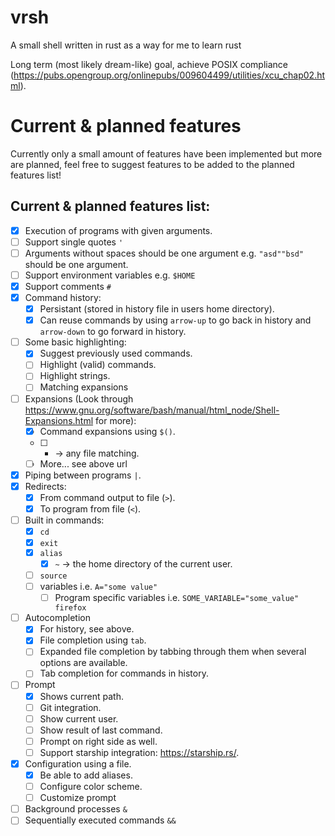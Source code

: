 # vrsh
A small shell written in rust as a way for me to learn rust

Long term (most likely dream-like) goal, achieve POSIX compliance (https://pubs.opengroup.org/onlinepubs/009604499/utilities/xcu_chap02.html).

# Current & planned features
Currently only a small amount of features have been implemented but more are planned, feel free to suggest features to be added to the planned features list!

## Current & planned features list:
 - [x] Execution of programs with given arguments.
 - [ ] Support single quotes `'`
 - [ ] Arguments without spaces should be one argument e.g. `"asd""bsd"` should be one argument.
 - [ ] Support environment variables e.g. `$HOME`
 - [x] Support comments `#`
 - [x] Command history:
   - [x] Persistant (stored in history file in users home directory).
   - [x] Can reuse commands by using `arrow-up` to go back in history and `arrow-down` to go forward in history.
 - [ ] Some basic highlighting:
   - [x] Suggest previously used commands.
   - [ ] Highlight (valid) commands.
   - [ ] Highlight strings.
   - [ ] Matching expansions
 - [ ] Expansions (Look through https://www.gnu.org/software/bash/manual/html_node/Shell-Expansions.html for more):
   - [x] Command expansions using `$()`.
   - [ ] * -> any file matching. 
   - [ ] More... see above url
 - [x] Piping between programs `|`.
 - [x] Redirects:
   - [x] From command output to file (`>`).
   - [x] To program from file (`<`).
 - [ ] Built in commands:
   - [x] `cd`
   - [x] `exit`
   - [x] `alias`
      - [x] `~` -> the home directory of the current user.
   - [ ] `source`
   - [ ] variables i.e. `A="some value"`
      - [ ] Program specific variables i.e. `SOME_VARIABLE="some_value" firefox`
 - [ ] Autocompletion
   - [x] For history, see above.
   - [x] File completion using `tab`.
   - [ ] Expanded file completion by tabbing through them when several options are available.
   - [ ] Tab completion for commands in history.
 - [ ] Prompt
   - [x] Shows current path.
   - [ ] Git integration.
   - [ ] Show current user.
   - [ ] Show result of last command.
   - [ ] Prompt on right side as well.
   - [ ] Support starship integration: https://starship.rs/.
 - [x] Configuration using a file.
   - [x] Be able to add aliases.
   - [ ] Configure color scheme.
   - [ ] Customize prompt
 - [ ] Background processes `&`
 - [ ] Sequentially executed commands `&&`
